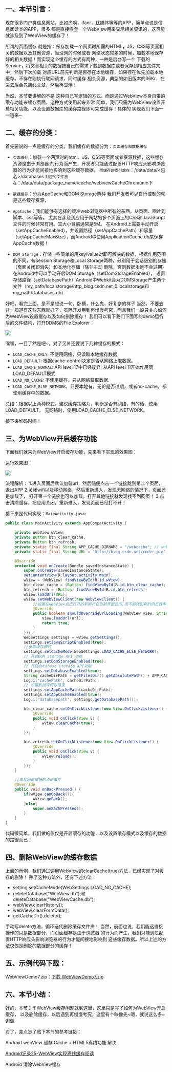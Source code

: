 ## 一、本节引言：
现在很多门户类信息网站，比如虎嗅，ifanr，钛媒体等等的APP，简单点说是信息阅读类的APP，很多 都是直接嵌套一个WebView用来显示相关资讯的，这可能就涉及到了WebView的缓存了！

所谓的页面缓存 就是指：保存加载一个网页时所需的HTML，JS，CSS等页面相关的数据以及其他资源，当没网的时候或者 网络状态较差的时候，加载本地保存好的相关数据！而实现这个缓存的方式有两种，一种是后台写一个 下载的Service，将文章相关的数据按自己的需求下载到数据库或者保存到相应文件夹中，然后下次加载 对应URL前先判断是否存在本地缓存，如果存在优先加载本地缓存，不存在则执行联网请求，同时缓存 相关资源，典型的如旧版本的36Kr，在进去后会先离线文章，然后再显示！

当然，本节要讲解的不是 这种自己写逻辑的方式，而是通过WebView本身自带的缓存功能来缓存页面，这种方式使用起来非常 简单，我们只需为WebView设置开启相关功能，以及设置数据库的缓存路径即可完成缓存！具体的 实现我们下面一一道来~


## 二、缓存的分类：
首先要说的一点是缓存的分类，我们缓存的数据分为：`页面缓存和数据缓存`

- `页面缓存`：加载一个网页时的html、JS、CSS等页面或者资源数据，这些缓存资源是由于浏览器 的行为而产生，开发者只能通过配置HTTP响应头影响浏览器的行为才能间接地影响到这些缓存数据。 `而缓存的索引放在`：/data/data/<包名>/databases `对应的文件放在`：/data/data/package_name/cache/webviewCacheChromunm下

- `数据缓存`：分为AppCache和DOM Storage两种 我们开发者可以自行控制的就是这些缓存资源，

- `AppCache`：我们能够有选择的缓冲web浏览器中所有的东西，从页面、图片到脚本、css等等。 尤其在涉及到应用于网站的多个页面上的CSS和JavaScript文件的时候非常有用。其大小目前通常是5M。 在Android上需要手动开启（setAppCacheEnabled），并设置路径（setAppCachePath）和容量 （setAppCacheMaxSize），而Android中使用ApplicationCache.db来保存AppCache数据！

- `DOM Storage`：存储一些简单的用key/value对即可解决的数据，根据作用范围的不同，有Session Storage和Local Storage两种，分别用于会话级别的存储（页面关闭即消失）和本地化存储（除非主动 删除，否则数据永远不会过期）在Android中可以手动开启DOM Storage（setDomStorageEnabled）， 设置存储路径（setDatabasePath）Android中Webkit会为DOMStorage产生两个文件（my_path/localstorage/http_blog.csdn.net_0.localstorage和my_path/Databases.db）

好吧，看完上面，是不是想说一句，卧槽，什么鬼，好复杂的样子 当然，不要去背，知道有这些东西就好了，实际开发用到再慢慢考究，而且我们一般只关心如何 为WebView设置缓存以及如何删除缓存！ 我们可以看下我们下面写的demo运行后的文件结构，打开DDMS的File Explorer：

![](../img/network-80.jpg)

嘿嘿，一目了然是吧~，对了另外还要说下几种缓存的模式：

- `LOAD_CACHE_ONLY`: 不使用网络，只读取本地缓存数据
- `LOAD_DEFAULT`: 根据cache-control决定是否从网络上取数据。
- `LOAD_CACHE_NORMAL`: API level 17中已经废弃, 从API level 11开始作用同LOAD_DEFAULT模式
- `LOAD_NO_CACHE`: 不使用缓存，只从网络获取数据.
- `LOAD_CACHE_ELSE_NETWORK`，只要本地有，无论是否过期，或者no-cache，都使用缓存中的数据。

总结：根据以上两种模式，建议缓存策略为，判断是否有网络，有的话，使用LOAD_DEFAULT， 无网络时，使用LOAD_CACHE_ELSE_NETWORK。

接下来堆码时间！


## 三、为WebView开启缓存功能
下面我们就来为WebView开启缓存功能，先来看下实现的效果图：

运行效果图：

![](../img/network-81.gif)

流程解析： 1.进入页面后默认加载url，然后随便点击一个链接跳到第二个页面，退出APP 2.关闭wifi以及移动网络，然后重新进入，发现无网络的情况下，页面还是加载了， 打开第一个链接也可以加载，打开其他链接就发现找不到网页！ 3.点击清除缓存，把应用关闭，重新进入，发现页面已经打不开！

接下来是代码实现：`MainActivity.java:`
```java
public class MainActivity extends AppCompatActivity {

    private WebView wView;
    private Button btn_clear_cache;
    private Button btn_refresh;
    private static final String APP_CACHE_DIRNAME = "/webcache"; // web缓存目录
    private static final String URL = "http://blog.csdn.net/coder_pig";

    @Override
    protected void onCreate(Bundle savedInstanceState) {
        super.onCreate(savedInstanceState);
        setContentView(R.layout.activity_main);
        wView = (WebView) findViewById(R.id.wView);
        btn_clear_cache = (Button) findViewById(R.id.btn_clear_cache);
        btn_refresh = (Button) findViewById(R.id.btn_refresh);
        wView.loadUrl(URL);
        wView.setWebViewClient(new WebViewClient() {
            //设置在webView点击打开的新网页在当前界面显示,而不跳转到新的浏览器中
            @Override
            public boolean shouldOverrideUrlLoading(WebView view, String url) {
                view.loadUrl(url);
                return true;
            }
        });
        WebSettings settings = wView.getSettings();
        settings.setJavaScriptEnabled(true);
        //设置缓存模式
        settings.setCacheMode(WebSettings.LOAD_CACHE_ELSE_NETWORK);
        // 开启DOM storage API 功能
        settings.setDomStorageEnabled(true);
        // 开启database storage API功能
        settings.setDatabaseEnabled(true);
        String cacheDirPath = getFilesDir().getAbsolutePath() + APP_CACHE_DIRNAME;
        Log.i("cachePath", cacheDirPath);
        // 设置数据库缓存路径
        settings.setAppCachePath(cacheDirPath);
        settings.setAppCacheEnabled(true);
        Log.i("databasepath", settings.getDatabasePath());

        btn_clear_cache.setOnClickListener(new View.OnClickListener() {
            @Override
            public void onClick(View v) {
                wView.clearCache(true);
            }
        });

        btn_refresh.setOnClickListener(new View.OnClickListener() {
            @Override
            public void onClick(View v) {
                wView.reload();
            }
        });
    }

    //重写回退按钮的点击事件
    @Override
    public void onBackPressed() {
        if(wView.canGoBack()){
            wView.goBack();
        }else{
            super.onBackPressed();
        }
    }
}
```

代码很简单，我们做的仅仅是开启缓存的功能，以及设置缓存模式以及缓存的数据的路径而已！


## 四、删除WebView的缓存数据
上面的示例，我们通过调用WebView的clearCache(true)方法，已经实现了对缓存的删除！ 除了这种方法外，还有下述方法：

- setting.setCacheMode(WebSettings.LOAD_NO_CACHE);
- deleteDatabase("WebView.db");和deleteDatabase("WebViewCache.db");
- webView.clearHistory();
- webView.clearFormData();
- getCacheDir().delete();

手动写delete方法，循环迭代删除缓存文件夹！
当然，前面也说，我们能这直接操作的只是数据部分，而页面缓存是由于浏览器 的行为而产生，我们只能通过配置HTTP响应头影响浏览器的行为才能间接地影响到 这些缓存数据。所以上述的方法仅仅是删除的数据部分的缓存！


## 五、示例代码下载：
WebViewDemo7.zip：[下载 WebViewDemo7.zip](../img/WebViewDemo7.zip)


## 六、本节小结：
好的，本节关于WebView缓存问题就到这里，这里只是写了如何为WebView开启缓存， 以及删除缓存，以后遇到再慢慢考究，这里有个映像先~嗯，就说这么多~谢谢 

对了，差点忘了贴下本节的参考链接：

Android webView 缓存 Cache + HTML5离线功能 解决

[Android记录25-WebView实现离线缓存阅读](http://blog.csdn.net/wwj_748/article/details/44835865)

Android 清除WebView缓存